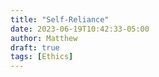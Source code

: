 ```yaml
---
title: "Self-Reliance"
date: 2023-06-19T10:42:33-05:00
author: Matthew
draft: true
tags: [Ethics]
---
```

